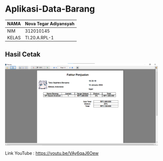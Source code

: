 # Aplikasi-Data-Barang

| NAMA  | Nova Tegar Adiyansyah |
| ----- | --------------------- |
| NIM   | 312010145             |
| KELAS | TI.20.A.RPL-1         |

## Hasil Cetak

![hehe](/cetak.png)

Link YouTube : https://youtu.be/VAy6qaJ6Oew
